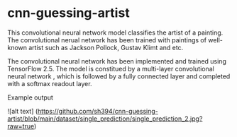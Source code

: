 # cnn-guessing-artist
This convolutional neural network model classifies the artist of a painting. The convolutional nerual network has been trained with paintings of well-known artist such as Jackson Pollock, Gustav Klimt and etc.

The convolutional neural network has been implemented and trained using TensorFlow 2.5. The model is constitued by a multi-layer convolutional neural network , which is followed by a fully connected layer and completed with a softmax readout layer.


Example output

![alt text] (https://github.com/sh394/cnn-guessing-artist/blob/main/dataset/single_prediction/single_prediction_2.jpg?raw=true)
